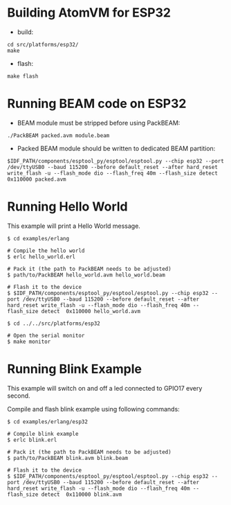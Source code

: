 Building AtomVM for ESP32
=========================

* build:

```
cd src/platforms/esp32/
make
```

* flash:
```
make flash
```

Running BEAM code on ESP32
==========================

* BEAM module must be stripped before using PackBEAM:

```
./PackBEAM packed.avm module.beam
```

* Packed BEAM module should be written to dedicated BEAM partition:

```
$IDF_PATH/components/esptool_py/esptool/esptool.py --chip esp32 --port /dev/ttyUSB0 --baud 115200 --before default_reset --after hard_reset write_flash -u --flash_mode dio --flash_freq 40m --flash_size detect  0x110000 packed.avm
```

Running Hello World
===================

This example will print a Hello World message.

```
$ cd examples/erlang

# Compile the hello world
$ erlc hello_world.erl

# Pack it (the path to PackBEAM needs to be adjusted)
$ path/to/PackBEAM hello_world.avm hello_world.beam

# Flash it to the device
$ $IDF_PATH/components/esptool_py/esptool/esptool.py --chip esp32 --port /dev/ttyUSB0 --baud 115200 --before default_reset --after hard_reset write_flash -u --flash_mode dio --flash_freq 40m --flash_size detect  0x110000 hello_world.avm

$ cd ../../src/platforms/esp32

# Open the serial monitor
$ make monitor
```

Running Blink Example
=====================

This example will switch on and off a led connected to GPIO17 every second.

Compile and flash blink example using following commands:

```
$ cd examples/erlang/esp32

# Compile blink example
$ erlc blink.erl

# Pack it (the path to PackBEAM needs to be adjusted)
$ path/to/PackBEAM blink.avm blink.beam

# Flash it to the device
$ $IDF_PATH/components/esptool_py/esptool/esptool.py --chip esp32 --port /dev/ttyUSB0 --baud 115200 --before default_reset --after hard_reset write_flash -u --flash_mode dio --flash_freq 40m --flash_size detect  0x110000 blink.avm
```
